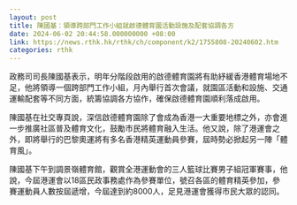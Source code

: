 ```yaml
---
layout: post
title: 陳國基：領導跨部門工作小組就啟德體育園活動設施及配套協調各方
date: 2024-06-02 20:44:58.000000000 +08:00
link: https://news.rthk.hk/rthk/ch/component/k2/1755808-20240602.htm
categories: rthk
---
```


政務司司長陳國基表示，明年分階段啟用的啟德體育園將有助紓緩香港體育場地不足，他將領導一個跨部門工作小組，月內舉行首次會議，就園區活動和設施、交通運輸配套等不同方面，統籌協調各方協作，確保啟德體育園順利落成啟用。

陳國基在社交專頁說，深信啟德體育園除了會成為香港一大重要地標之外，亦會進一步推廣社區普及體育文化，鼓勵市民將體育融入生活。他又說，除了港運會之外，即將舉行的巴黎奧運將有多名香港精英運動員參賽，屆時勢必掀起另一陣「體育風」。

陳國基下午到調景嶺體育館，觀賞全港運動會的三人籃球比賽男子組冠軍賽事，他說，今屆港運會以18區民政事務處作為參賽單位，號召各區的體育精英參加，參賽運動員人數按屆遞增，今屆達到約8000人，足見港運會獲得市民大眾的認同。
